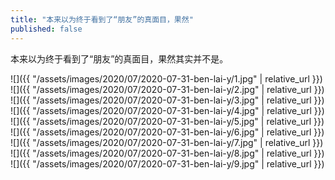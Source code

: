 ```yaml
---
title: "本来以为终于看到了“朋友”的真面目，果然"
published: false
---
```

本来以为终于看到了“朋友”的真面目，果然其实并不是。



![]({{ "/assets/images/2020/07/2020-07-31-ben-lai-y/1.jpg" | relative_url }})
![]({{ "/assets/images/2020/07/2020-07-31-ben-lai-y/2.jpg" | relative_url }})
![]({{ "/assets/images/2020/07/2020-07-31-ben-lai-y/3.jpg" | relative_url }})
![]({{ "/assets/images/2020/07/2020-07-31-ben-lai-y/4.jpg" | relative_url }})
![]({{ "/assets/images/2020/07/2020-07-31-ben-lai-y/5.jpg" | relative_url }})
![]({{ "/assets/images/2020/07/2020-07-31-ben-lai-y/6.jpg" | relative_url }})
![]({{ "/assets/images/2020/07/2020-07-31-ben-lai-y/7.jpg" | relative_url }})
![]({{ "/assets/images/2020/07/2020-07-31-ben-lai-y/8.jpg" | relative_url }})
![]({{ "/assets/images/2020/07/2020-07-31-ben-lai-y/9.jpg" | relative_url }})
